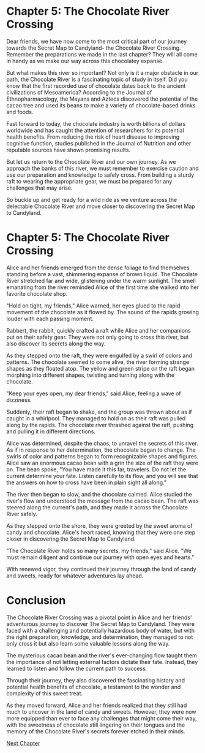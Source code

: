 # Chapter 5: The Chocolate River Crossing

Dear friends, we have now come to the most critical part of our journey towards the Secret Map to Candyland- the Chocolate River Crossing. Remember the preparations we made in the last chapter? They will all come in handy as we make our way across this chocolatey expanse.

But what makes this river so important? Not only is it a major obstacle in our path, the Chocolate River is a fascinating topic of study in itself. Did you know that the first recorded use of chocolate dates back to the ancient civilizations of Mesoamerica? According to the Journal of Ethnopharmacology, the Mayans and Aztecs discovered the potential of the cacao tree and used its beans to make a variety of chocolate-based drinks and foods.

Fast forward to today, the chocolate industry is worth billions of dollars worldwide and has caught the attention of researchers for its potential health benefits. From reducing the risk of heart disease to improving cognitive function, studies published in the Journal of Nutrition and other reputable sources have shown promising results.

But let us return to the Chocolate River and our own journey. As we approach the banks of this river, we must remember to exercise caution and use our preparation and knowledge to safely cross. From building a sturdy raft to wearing the appropriate gear, we must be prepared for any challenges that may arise.

So buckle up and get ready for a wild ride as we venture across the delectable Chocolate River and move closer to discovering the Secret Map to Candyland.
# Chapter 5: The Chocolate River Crossing

Alice and her friends emerged from the dense foliage to find themselves standing before a vast, shimmering expanse of brown liquid. The Chocolate River stretched far and wide, glistening under the warm sunlight. The smell emanating from the river reminded Alice of the first time she walked into her favorite chocolate shop.

"Hold on tight, my friends," Alice warned, her eyes glued to the rapid movement of the chocolate as it flowed by. The sound of the rapids growing louder with each passing moment.

Rabbert, the rabbit, quickly crafted a raft while Alice and her companions put on their safety gear. They were not only going to cross this river, but also discover its secrets along the way.

As they stepped onto the raft, they were engulfed by a swirl of colors and patterns. The chocolate seemed to come alive, the river forming strange shapes as they floated atop. The yellow and green stripe on the raft began morphing into different shapes, twisting and turning along with the chocolate.

"Keep your eyes open, my dear friends," said Alice, feeling a wave of dizziness.

Suddenly, their raft began to shake, and the group was thrown about as if caught in a whirlpool. They managed to hold on as their raft was pulled along by the rapids. The chocolate river thrashed against the raft, pushing and pulling it in different directions.

Alice was determined, despite the chaos, to unravel the secrets of this river. As if in response to her determination, the chocolate began to change. The swirls of color and patterns began to form recognizable shapes and figures. Alice saw an enormous cacao bean with a grin the size of the raft they were on. The bean spoke, "You have made it this far, travelers. Do not let the current determine your fate. Listen carefully to its flow, and you will see that the answers on how to cross have been in plain sight all along."

The river then began to slow, and the chocolate calmed. Alice studied the river's flow and understood the message from the cacao bean. The raft was steered along the current's path, and they made it across the Chocolate River safely.

As they stepped onto the shore, they were greeted by the sweet aroma of candy and chocolate. Alice's heart raced, knowing that they were one step closer in discovering the Secret Map to Candyland.

"The Chocolate River holds so many secrets, my friends," said Alice. "We must remain diligent and continue our journey with open eyes and hearts."

With renewed vigor, they continued their journey through the land of candy and sweets, ready for whatever adventures lay ahead.
# Conclusion

The Chocolate River Crossing was a pivotal point in Alice and her friends' adventurous journey to discover The Secret Map to Candyland. They were faced with a challenging and potentially hazardous body of water, but with the right preparation, knowledge, and determination, they managed to not only cross it but also learn some valuable lessons along the way.

The mysterious cacao bean and the river's ever-changing flow taught them the importance of not letting external factors dictate their fate. Instead, they learned to listen and follow the current path to success.

Through their journey, they also discovered the fascinating history and potential health benefits of chocolate, a testament to the wonder and complexity of this sweet treat.

As they moved forward, Alice and her friends realized that they still had much to uncover in the land of candy and sweets. However, they were now more equipped than ever to face any challenges that might come their way, with the sweetness of chocolate still lingering on their tongues and the memory of the Chocolate River's secrets forever etched in their minds.


[Next Chapter](06_Chapter06.md)